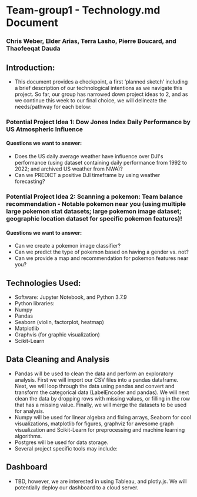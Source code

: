 # Team-group1  - Technology.md Document
### Chris Weber, Elder Arias, Terra Lasho, Pierre Boucard, and Thaofeeqat Dauda
## Introduction: 
- This document provides a checkpoint, a first ‘planned sketch’ including a brief description of our technological intentions as we navigate this project.  So far, our group has narrowed down project ideas to 2, and as we continue this week to our final choice, we will delineate the needs/pathway for each below:
### Potential Project Idea 1: Dow Jones Index Daily Performance by US Atmospheric Influence
#### Questions we want to answer:
- Does the US daily average weather have influence over DJI's performance (using dataset containing daily performance from 1992 to 2022; and archived US weather from NWA)?
- Can we PREDICT a positive DJI timeframe by using weather forecasting?

### Potential Project Idea 2: Scanning a pokemon: Team balance recommendation - Notable pokemon near you (using multiple large pokemon stat datasets; large pokemon image dataset; geographic location dataset for specific pokemon features)!

#### Questions we want to answer: 
- Can we create a pokemon image classifier?
- Can we predict the type of pokemon based on having a gender vs. not?
- Can we provide a map and recommendation for pokemon features near you?

## Technologies Used:
-	Software: Jupyter Notebook, and Python 3.7.9
-	Python libraries:
- Numpy
- Pandas
- Seaborn (violin, factorplot, heatmap)
- Matplotlib
- Graphvis (for graphic visualization)
- Scikit-Learn

## Data Cleaning and Analysis
-	Pandas will be used to clean the data and perform an exploratory analysis. First we will import our CSV files into a pandas dataframe. Next, we will loop through the data using pandas and convert and transform the categorical data (LabelEncoder and pandas). We will next clean the data by dropping rows with missing values, or filling in the row that has a missing value. Finally, we will merge the datasets to be used for analysis.
-	Numpy will be used for linear algebra and fixing arrays, Seaborn for cool visualizations, matplotlib for figures, graphviz for awesome graph visualization and Scikit-Learn for preprocessing and machine learning algorithms.
-	Postgres will be used for data storage.
-	Several project specific tools may include:

## Dashboard
-	TBD, however, we are interested in using Tableau, and plotly.js. We will potentially deploy our dashboard to a cloud server.
